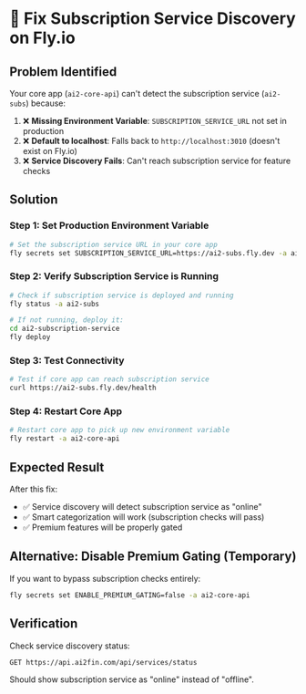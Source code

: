 # 🔧 Fix Subscription Service Discovery on Fly.io

## Problem Identified
Your core app (`ai2-core-api`) can't detect the subscription service (`ai2-subs`) because:

1. ❌ **Missing Environment Variable**: `SUBSCRIPTION_SERVICE_URL` not set in production
2. ❌ **Default to localhost**: Falls back to `http://localhost:3010` (doesn't exist on Fly.io)
3. ❌ **Service Discovery Fails**: Can't reach subscription service for feature checks

## Solution

### Step 1: Set Production Environment Variable
```bash
# Set the subscription service URL in your core app
fly secrets set SUBSCRIPTION_SERVICE_URL=https://ai2-subs.fly.dev -a ai2-core-api
```

### Step 2: Verify Subscription Service is Running
```bash
# Check if subscription service is deployed and running
fly status -a ai2-subs

# If not running, deploy it:
cd ai2-subscription-service
fly deploy
```

### Step 3: Test Connectivity
```bash
# Test if core app can reach subscription service
curl https://ai2-subs.fly.dev/health
```

### Step 4: Restart Core App
```bash
# Restart core app to pick up new environment variable
fly restart -a ai2-core-api
```

## Expected Result
After this fix:
- ✅ Service discovery will detect subscription service as "online"
- ✅ Smart categorization will work (subscription checks will pass)
- ✅ Premium features will be properly gated

## Alternative: Disable Premium Gating (Temporary)
If you want to bypass subscription checks entirely:
```bash
fly secrets set ENABLE_PREMIUM_GATING=false -a ai2-core-api
```

## Verification
Check service discovery status:
```
GET https://api.ai2fin.com/api/services/status
```

Should show subscription service as "online" instead of "offline".
